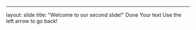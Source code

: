 ---
layout: slide
title: "Welcome to our second slide!"
Done
Your text
Use the left arrow to go back!
